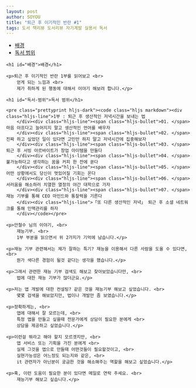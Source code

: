 ```yaml
---
layout: post
author: SOYOU
title: "퇴근 후 이기적인 반란 #1"
tags: 도서 책리뷰 도서리뷰 자기계발 실용서 독서
---
```


<div id='preview-contents' class='note-content'>
    <div>
        <div class="toc">
            <div class="toc">
                <ul>
                    <li><a href="#배경">배경</a></li>
                    <li><a href="#독서-범위">독서 범위</a></li>
                </ul>
            </div>
        </div>
    </div>

    <h1 id="배경">배경</h1>

    <p>퇴근 후 이기적인 반란 1부를 읽어보고 <br>
        얻게 되는 느낌과 <br>
        제가 취하게 된 행동에 대해서 이야기 해보려 합니다.</p>

    <h1 id="독서-범위">독서 범위</h1>

    <pre class="prettyprint hljs-dark"><code class="hljs markdown"><div class="hljs-line">1부 : 퇴근 후 생산적인 저녁시간을 보내는 법
        </div><div class="hljs-line"><span class="hljs-bullet">01. </span>마음 아프다고 늘어지지 말고 생산적인 언어를 배우자
        </div><div class="hljs-line"><span class="hljs-bullet">02. </span>진짜 하고 싶었던 일이 있다면 고민만 하지 말고 저녁시간에 집중해보자
        </div><div class="hljs-line"><span class="hljs-bullet">03. </span>퇴근 후 서빙 아르바이트가 창업 아이템을 만들다
        </div><div class="hljs-line"><span class="hljs-bullet">04. </span>불가능하다고 생각하는 꿈을 커피 한 잔에 쏟다
        </div><div class="hljs-line"><span class="hljs-bullet">05. </span>어떤 상황에서도 당신이 멋있어질 기회는 온다
        </div><div class="hljs-line"><span class="hljs-bullet">06. </span>서러움을 해소하러 치열한 열정의 야간 대학으로 가자
        </div><div class="hljs-line"><span class="hljs-bullet">07. </span>재능 기부를 통해 CEO 마인드와 통찰력을 기른다
        </div><div class="hljs-line">「또 다른 생산적인 저녁」 퇴근 후 소셜 네트워크를 통해 인맥관리를 하자
        </div></code></pre>

    <p>안철수 님의 이야기, <br>
        재능기부. <br>
        1부 부분을 읽으면서 위 2가지가 기억에 남습니다.</p>

    <p>재능 기부 관련해서는 제가 잘하는 특기? 재능을 이용해서 다른 사람을 도울 수 있다면, <br>
        뭔가 색다른 경험이 될것 같다는 생각을 했습니다.</p>

    <p>그래서 관련한 재능 기부 검색도 해보고 찾아보았습니다만, <br>
        법에 대한 재능 기부가 많더군요.</p>

    <p>저는 앱 개발에 대한 컨설팅? 같은 것을 재능기부 해보고 싶었습니다. <br>
        몇몇 검색을 해보았지만, 법이나 개발만 좀 보였습니다.</p>

    <p>정확하게는, <br>
        앱에 대해서 잘 모르는데, <br>
        특정 앱을 만들고 싶을때 전문가에게 상담이 필요한 분에게 <br>
        상담을 제공하고 싶었습니다.</p>

    <p>이런걸 뭐라고 해야 할지 모르겟지만, <br>
        앱 서비스 또는 기획을 가진 분에게 <br>
        실제 그것을 앱으로 만들때 어떤것들이 필요할것이고, <br>
        실현가능성은 어느정도 되는지와 같은, <br>
        it 관련자가 아닌분이 궁금한 것을 해소해주는 역할을 해보고 싶었습니다.</p>

    <p>혹, 이런 도움이 필요한 분이 있다면 메일로 연락 주세요. <br>
        재능기부 해보고 싶습니다.</p>
</div>